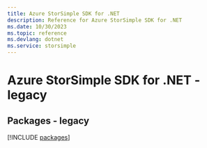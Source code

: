 ```yaml
---
title: Azure StorSimple SDK for .NET
description: Reference for Azure StorSimple SDK for .NET
ms.date: 10/30/2023
ms.topic: reference
ms.devlang: dotnet
ms.service: storsimple
---
```

# Azure StorSimple SDK for .NET - legacy
## Packages - legacy
[!INCLUDE [packages](storsimple-index.md)]